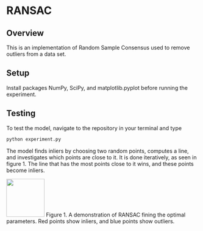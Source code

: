 # RANSAC

## Overview
This is an implementation of Random Sample Consensus used to remove outliers from a data set.

## Setup

Install packages NumPy, SciPy, and matplotlib.pyplot before running the experiment.

## Testing
To test the model, navigate to the repository in your terminal and type

```bash
python experiment.py
```

The model finds inliers by choosing two random points, computes a line, and investigates which points are close to it. It is done iteratively, as seen in figure 1. The line that has the most points close to it wins, and these points become inliers.

<img src="https://media.giphy.com/media/HlKD5zj41UMUccs4zt/giphy.gif" width="100" height="100">
Figure 1. A demonstration of RANSAC fining the optimal parameters. Red points show inliers, and blue points show outliers. 
